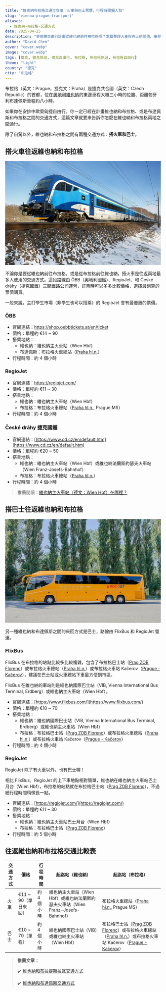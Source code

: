 ```yaml
---
title: "維也納布拉格交通全攻略｜火車與巴士票價、行程時間懶人包"
slug: "vienna-prague-transport"
aliases:
  - 維也納-布拉格-交通方式
date: 2025-04-25
description: "奧匈捷自由行計畫從維也納前往布拉格嗎？本篇整理火車與巴士的票價、車程、班次與訂票資訊，快速比較 ÖBB、RegioJet、FlixBus 等交通方式，幫助你選出最划算又省時的選擇！"
author: "David Chen"
cover: "cover.webp"
image: "cover.webp"
tags: [捷克, 捷克旅遊, 捷克自由行, 布拉格, 布拉格旅遊, 布拉格自由行]
theme: "light"
country: "捷克"
city: "布拉格"
---
```


布拉格（英文：Prague，捷克文：Praha）是捷克共合國（英文：Czech Republic）的首都，位在[奧地利維也納](/posts/維也納自由行/)的東邊車程大概三小時的位置、距離匈牙利布達佩斯車程約八小時。

如果你在安排中歐奧匈捷自由行，你一定已經在計畫維也納和布拉格、或是布達佩斯和布拉格之間的交通方式，這篇文章就要來告訴你怎麼在維也納和布拉格兩地之間通行。

除了自駕以外，維也納和布拉格之間有兩種交通方式：**搭火車和巴士**。

## 搭火車往返維也納和布拉格

<img src="railjet.webp" style="zoom:200%;" />

不論你是要從維也納前往布拉格，或是從布拉格前往維也納，搭火車是往返兩地最多人使用的交通方式。這段路線由 ÖBB（奧地利國鐵）、RegioJet、和 České dráhy（捷克國鐵）三間鐵路公司運營，訂票時可以多多比較價格，選擇最划算的票價購買。

一般來說，主打學生市場（非學生也可以搭乘）的 RegioJet 會有最優惠的票價。

### ÖBB

- 官網連結：https://shop.oebbtickets.at/en/ticket
- 價格：單程約 €14 ~ 90
- 搭乘地點：
  - 維也納：維也納主火車站（Wien Hbf）
  - 布達佩斯：布拉格火車總站（[Praha hl.n.](https://maps.app.goo.gl/jEZ1VqJxamDfucQm9)）
- 行程時間：約 4 個小時

### RegioJet

- 官網連結：https://regiojet.com/
- 價格：單程約 €11 ~ 30
- 搭乘地點：
  - 維也納：維也納主火車站（Wien Hbf）
  - 布拉格：布拉格火車總站（[Praha hl.n.](https://maps.app.goo.gl/jEZ1VqJxamDfucQm9), Prague MS）
- 行程時間：約 4 個小時

### České dráhy 捷克國鐵

- 官網連結：[https://www.cd.cz/en/default.htm](https://www.cd.cz/en/default.htm)
- 價格：單程約 €20 ~ 50
- 搭乘地點：
  - 維也納：維也納主火車站（Wien Hbf）或維也納法蘭斯約瑟夫火車站（Wien Franz-Josefs-Bahnhof）
  - 布拉格：布拉格火車總站（[Praha hl.n.](https://maps.app.goo.gl/jEZ1VqJxamDfucQm9)）
- 行程時間：約 4 個小時

> 推薦閱讀：[維也納主火車站（德文：Wien Hbf）在哪裡？](/posts/維也納市區交通攻略/)

## 搭巴士往返維也納和布拉格

![](regiojet.webp)

另一種維也納和布達佩斯之間的來回方式是巴士，路線由 FlixBus 和 RegioJet 營運。

### FlixBus

FlixBus 在布拉格的站點比較多比較複雜，包含了布拉格巴士站（[Prag ZOB Florenc](https://maps.app.goo.gl/kVR73oEkdmTeR9b18)）或布拉格火車總站（[Praha hl.n.](https://maps.app.goo.gl/jEZ1VqJxamDfucQm9)）或布拉格火車站 Kačerov（[Prague - Kačerov](https://maps.app.goo.gl/GArebo7RpfSaeheM9)），建議在巴士站或火車總站下車最方便到市區。

FlixBus 在維也納的車站則是維也納國際巴士站（VIB, Vienna International Bus Terminal, Erdberg）或維也納主火車站（Wien Hbf）。

- 官網連結：[https://www.flixbus.com/](https://www.flixbus.com/)
- 價格：單程約 €10 ~ 70
- 搭乘地點：
  - 維也納：維也納國際巴士站（VIB, Vienna International Bus Terminal, Erdberg）或維也納主火車站（Wien Hbf）
  - 布拉格：布拉格巴士站（[Prag ZOB Florenc](https://maps.app.goo.gl/kVR73oEkdmTeR9b18)）或布拉格火車總站（[Praha hl.n.](https://maps.app.goo.gl/jEZ1VqJxamDfucQm9)）或布拉格火車站 Kačerov（[Prague - Kačerov](https://maps.app.goo.gl/GArebo7RpfSaeheM9)）
- 行程時間：約 4 個小時

### RegioJet

RegioJet 除了有火車以外，也有巴士喔！

相比 FlixBus，RegioJet 的上下車地點相對簡單，維也納在維也納主火車站巴士月台（Wien Hbf），布拉格的站點就在布拉格巴士站（[Prag ZOB Florenc](https://maps.app.goo.gl/kVR73oEkdmTeR9b18)），不過總行程時間稍微長一點。

- 官網連結：[https://regiojet.com/](https://regiojet.com/)
- 價格：單程約 €11 ~ 30
- 搭乘地點：
  - 維也納：維也納主火車站巴士月台（Wien Hbf）
  - 布拉格：布拉格巴士站（[Prag ZOB Florenc](https://maps.app.goo.gl/kVR73oEkdmTeR9b18)）
- 行程時間：約 5 個小時

## 往返維也納和布拉格交通比較表

| 交通方式 | 價格                 | 行程時間     | 起迄站（維也納）                                             | 起迄站（布拉格）                                             |
| -------- | -------------------- | ------------ | ------------------------------------------------------------ | ------------------------------------------------------------ |
| 火車     | €11 ~ 90（單日來回） | 約  4 個小時 | 維也納主火車站（Wien Hbf）或維也納法蘭斯約瑟夫火車站（Wien Franz-Josefs-Bahnhof） | 布拉格火車總站（[Praha hl.n.](https://maps.app.goo.gl/jEZ1VqJxamDfucQm9), Prague MS） |
| 巴士     | €10 ~ 70（單程）     | 約 4 個小時  | 維也納國際巴士站（VIB）或維也納主火車站（Wien Hbf）          | 布拉格巴士站（[Prag ZOB Florenc](https://maps.app.goo.gl/kVR73oEkdmTeR9b18)）或布拉格火車總站（[Praha hl.n.](https://maps.app.goo.gl/jEZ1VqJxamDfucQm9)）或布拉格火車站 Kačerov（[Prague - Kačerov](https://maps.app.goo.gl/GArebo7RpfSaeheM9)） |

> **推薦文章：**
>
> ✔️ [維也納和布拉提斯拉瓦交通方式](/posts/vienna-bratislava-transport-guide/)
>
> ✔️ [維也納和布達佩斯交通方式](/posts/vienna-budapest-transport/)